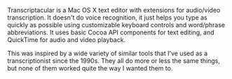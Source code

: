 
Transcriptacular is a Mac OS X text editor with extensions for audio/video transcription.  It doesn't do
voice recognition, it just helps you type as quickly as possible using customizable keyboard controls and
word/phrase abbreviations.  It uses basic Cocoa API components for text editing, and QuickTime for audio
and video playback.

This was inspired by a wide variety of similar tools that I've used as a transcriptionist since the 1990s.
They all do more or less the same things, but none of them worked quite the way I wanted them to.
